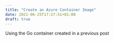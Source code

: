 ```yaml
---
title: "Create an Azure Container Image"
date: 2021-06-25T17:27:51+01:00
draft: true
---
```


Using the Go container created in a previous post
